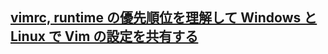 ## [vimrc, runtime の優先順位を理解して Windows と Linux で Vim の設定を共有する](https://teppeis.hatenablog.com/entry/20080705/1215262928)
